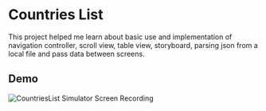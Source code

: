 # Countries List

This project helped me learn about basic use and implementation of navigation controller, scroll view, table view, storyboard, parsing json from a local file and pass data between screens.

## Demo

![CountriesList Simulator Screen Recording](./assets/P01-CountriesList-Simulator-Screen-Recording.gif)
